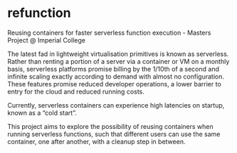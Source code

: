 # refunction
Reusing containers for faster serverless function execution - Masters Project @ Imperial College

The latest fad in lightweight virtualisation primitives is known as serverless.  Rather than renting a portion of a server via a container or VM on a monthly basis, serverless platforms promise billing by the 1/10th of a second and infinite scaling exactly according to demand with almost no configuration. These features promise reduced developer operations, a lower barrier to entry for the cloud and reduced running costs.

Currently, serverless containers can experience high latencies on startup, known as a “cold start”.

This project aims to explore the possibility of reusing containers when running serverless functions, such that different users can use the same container, one after another, with a cleanup step in between.
